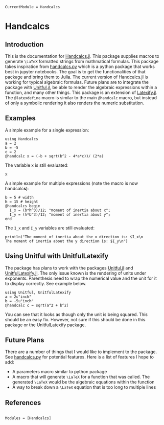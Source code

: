 ```@meta
CurrentModule = Handcalcs
```

# Handcalcs

## Introduction

This is the documentation for [Handcalcs.jl](https://github.com/co1emi11er2/Handcalcs.jl). This package supplies macros to generate ``\LaTeX`` formatted strings from mathmatical formulas. This package takes inspiration from [handcalcs.py](https://github.com/connorferster/handcalcs) which is a python package that works best in jupyter notebooks. The goal is to get the functionalities of that package and bring them to Julia. The current version of Handcalcs.jl is working for typical algebraic formulas. Future plans are to integrate the package with [Unitful.jl](https://painterqubits.github.io/Unitful.jl/stable/), be able to render the algebraic expressions within a function, and many other things. This package is an extension of [Latexify.jl](https://github.com/korsbo/Latexify.jl). The `@latexdefine` macro is similar to the main `@handcalc` macro, but instead of only a symbolic rendering it also renders the numeric substitution.

## Examples
A simple example for a single expression:

```@example main
using Handcalcs
a = 2
b = -5
c = 2
@handcalc x = (-b + sqrt(b^2 - 4*a*c))/ (2*a)
```
The variable x is still evaluated:
```@example main
x
```

A simple example for multiple expressions (note the macro is now handcalc**s**):
```@example main
b = 5 # width
h = 15 # height
@handcalcs begin
  I_x = (b*h^3)/12; "moment of inertia about x";
  I_y = (h*b^3)/12; "moment of inertia about y";
end
```

The `I_x` and `I_y` variables are still evaluated:

```@example main
println("The moment of inertia about the x direction is: $I_x\n
The moment of inertia about the y direction is: $I_y\n")
```

## Using Unitful with UnitfulLatexify

The package has plans to work with the packages [Unitful.jl](https://painterqubits.github.io/Unitful.jl/stable/) and [UnitfulLatexify.jl](https://gustaphe.github.io/UnitfulLatexify.jl/stable/). The only issue known is the rendering of units under exponents. Parenthesis need to wrap the numerical value and the unit for it to display correctly. See example below.

```@example main
using Unitful, UnitfulLatexify
a = 2u"inch"
b = -5u"inch"
@handcalc c = sqrt(a^2 + b^2)
```
You can see that it looks as though only the unit is being squared. This should be an easy fix. However, not sure if this should be done in this package or the UnitfulLatexify package.

## Future Plans

There are a number of things that I would like to implement to the package. See [handcalcs.py](https://github.com/connorferster/handcalcs) for potential features. Here is a list of features I hope to add:

- A parameters macro similar to python package
- A macro that will generate ``\LaTeX`` for a function that was called. The generated ``\LaTeX`` would be the algebraic equations within the function
- A way to break down a ``\LaTeX`` equation that is too long to multiple lines

## References
```@index
```

```@autodocs
Modules = [Handcalcs]
```
